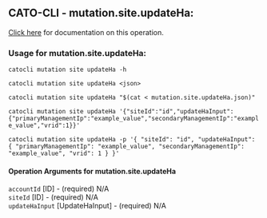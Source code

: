 
## CATO-CLI - mutation.site.updateHa:
[Click here](https://api.catonetworks.com/documentation/#mutation-mutation.site.updateHa) for documentation on this operation.

### Usage for mutation.site.updateHa:

`catocli mutation site updateHa -h`

`catocli mutation site updateHa <json>`

`catocli mutation site updateHa "$(cat < mutation.site.updateHa.json)"`

`catocli mutation site updateHa '{"siteId":"id","updateHaInput":{"primaryManagementIp":"example_value","secondaryManagementIp":"example_value","vrid":1}}'`

`catocli mutation site updateHa -p '{
    "siteId": "id",
    "updateHaInput": {
        "primaryManagementIp": "example_value",
        "secondaryManagementIp": "example_value",
        "vrid": 1
    }
}'`


#### Operation Arguments for mutation.site.updateHa ####

`accountId` [ID] - (required) N/A    
`siteId` [ID] - (required) N/A    
`updateHaInput` [UpdateHaInput] - (required) N/A    
